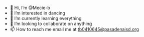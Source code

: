 - 👋 Hi, I’m @Mecie-b
- 👀 I’m interested in dancing
- 🌱 I’m currently learning everything
- 💞️ I’m looking to collaborate on anything
- 📫 How to reach me email me at  tb0410645@pasadenaisd.org

<!---
Mecie-b/Mecie-b is a ✨ special ✨ repository because its `README.md` (this file) appears on your GitHub profile.
You can click the Preview link to take a look at your changes.
--->
